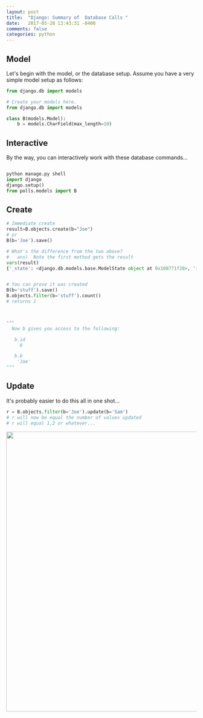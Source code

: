 ```yaml
---
layout: post
title:  "Django: Summary of  Database Calls "
date:   2017-05-28 13:43:31 -0400 
comments: false
categories: python
---
```


<h2>Model</h2>

<p>Let's begin with the model, or the database setup.
Assume you have a very simple model setup as follows:
</p>


``` python
from django.db import models

# Create your models here.
from django.db import models

class B(models.Model):
    b = models.CharField(max_length=10)

```

<h2>Interactive</h2>

By the way, you can interactively work with these database commands...

```python

python manage.py shell
import django
django.setup()
from polls.models import B

```


<h2>Create</h2>

``` python
# Immediate create
result=B.objects.create(b="Joe")
# or
B(b='Joe').save()

# What's the difference from the two above?
#   ans)  Note the first method gets the result
vars(result)
{'_state': <django.db.models.base.ModelState object at 0x108771f28>, 'id': 12, 'b': 'Joe'}


# You can prove it was created
B(b='stuff').save()
B.objects.filter(b='stuff').count()
# returns 1



"""
  Now b gives you access to the following:

   b.id
     6

   b.b
    'Joe'
"""

```

<h2>Update</h2>

It's probably easier to do this all in one shot...

``` python
r = B.objects.filter(b='Joe').update(b='Sam')
# r will now be equal the number of values updated
# r will equal 1,2 or whatever...

```


<a href='https://docs.djangoproject.com/en/1.11/ref/models/querysets/#django.db.models.query.QuerySet.exists'>
<img src="https://storage.googleapis.com/montco-stats/imagesUploaded/Screenshot2017-05-2813.42.46.png" width="740">
</a>





<div id="fb-root"></div>
<script>(function(d, s, id) {
  var js, fjs = d.getElementsByTagName(s)[0];
  if (d.getElementById(id)) return;
  js = d.createElement(s); js.id = id;
  js.src = "//connect.facebook.net/en_US/sdk.js#xfbml=1&version=v2.8&appId=671657696349259";
  fjs.parentNode.insertBefore(js, fjs);
}(document, 'script', 'facebook-jssdk'));</script>


<!--  Enter text below, if you want -->


<div class="fb-comments"  data-numposts="5"></div>






